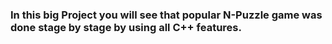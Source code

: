 ### In this big Project you will see that popular N-Puzzle game was done stage by stage by using all C++ features.
